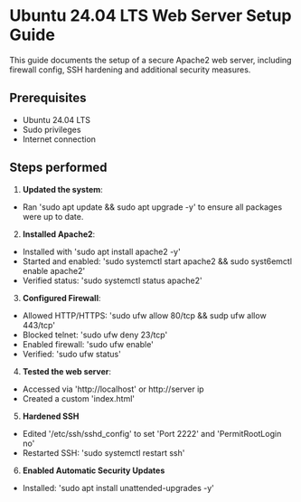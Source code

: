 # Ubuntu 24.04 LTS Web Server Setup Guide

This guide documents the setup of a secure Apache2 web server, including firewall config, SSH hardening and additional security measures.

## Prerequisites
- Ubuntu 24.04 LTS
- Sudo privileges
- Internet connection

## Steps performed
1. **Updated the system**:
- Ran 'sudo apt update && sudo apt upgrade -y' to ensure all packages were up to date.

2. **Installed Apache2**:
- Installed with 'sudo apt install apache2 -y'
- Started and enabled: 'sudo systemctl start apache2 && sudo syst6emctl enable apache2'
- Verified status: 'sudo systemctl status apache2'

3. **Configured Firewall**:
- Allowed HTTP/HTTPS: 'sudo ufw allow 80/tcp && sudp ufw allow 443/tcp'
- Blocked telnet: 'sudo ufw deny 23/tcp'
- Enabled firewall: 'sudo ufw enable'
- Verified: 'sudo ufw status'

4. **Tested the web server**:
- Accessed via 'http://localhost' or http://server ip
- Created a custom 'index.html'

5. **Hardened SSH**
- Edited '/etc/ssh/sshd_config' to set 'Port 2222' and 'PermitRootLogin no'
- Restarted SSH: 'sudo systemctl restart ssh'

6. **Enabled Automatic Security Updates**
- Installed: 'sudo apt install unattended-upgrades -y'






